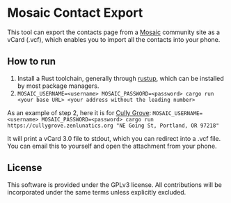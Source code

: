 # Mosaic Contact Export

This tool can export the contacts page from a [Mosaic](https://mosaicsoftware.org/) community site as a vCard (.vcf), which enables you to import all the contacts into your phone.

## How to run

1. Install a Rust toolchain, generally through [rustup](https://rustup.rs/), which can be installed by most package managers.
2. `MOSAIC_USERNAME=<username> MOSAIC_PASSWORD=<password> cargo run <your base URL> <your address without the leading number>`

As an example of step 2, here it is for [Cully Grove](https://cullygrove.org): `MOSAIC_USERNAME=<username> MOSAIC_PASSWORD=<password> cargo run https://cullygrove.zenlunatics.org "NE Going St, Portland, OR 97218"`

It will print a vCard 3.0 file to stdout, which you can redirect into a .vcf file. You can email this to yourself and open the attachment from your phone.

## License

This software is provided under the GPLv3 license. All contributions will be incorporated under the same terms unless explicitly excluded.
